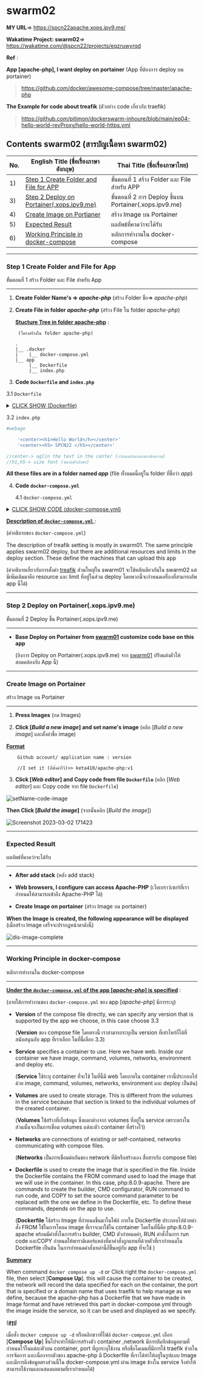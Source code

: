 # swarm02

**MY URL**=> https://spcn22apache.xops.ipv9.me/

**Wakatime Project: swarm02**=> https://wakatime.com/@spcn22/projects/eqzruwyrqd


**Ref** : 

**App [apache-php], I want deploy on portainer** (App ที่ต้องการ deploy บน portainer)

>https://github.com/docker/awesome-compose/tree/master/apache-php  

**The Example for code about treafik** (ตัวอย่าง code เกี่ยวกับ traefik)

>https://github.com/pitimon/dockerswarm-inhoure/blob/main/ep04-hello-world-revProxy/hello-world-https.yml 

Contents swarm02 (สารบัญเนื้อหา swarm02)
-----------------
No. |English Title (ชื่อเรื่องภาษาอังกฤษ)  | Thai Title (ชื่อเรื่องภาษาไทย) |
----- |----- | ----- |
1)|[Step 1 Create Folder and File for APP](https://github.com/keta410/swarm02#step-1-create-folder-and-file-for-app)|ขั้นตอนที่ 1 สร้าง Folder และ File สำหรับ APP|
3)|[Step 2 Deploy on Portainer(.xops.ipv9.me)]()|ขั้นตอนที่ 2 การ Deploy ขึ้นบน Portainer(.xops.ipv9.me)|
4)|[Create Image on Portianer]()|สร้าง Image บน Portainer|
5)|[Expected Result]()|ผลลัพธ์ที่คาดว่าจะได้รับ|
6)|[Working Principle in docker-compose]()|หลักการทำงานใน docker-compose|
_____________________________________

### **Step 1** Create Folder and File for App
ขั้นตอนที่ 1 สร้าง Folder และ File สำหรับ App
_____________________________________

1. **Create Folder Name's => *apache-php*** (สร้าง Folder ชื่อ=> *apache-php*)

2. **Create File in folder *apache-php*** (สร้าง File ใน folder *apache-php*)

    **<ins>Stucture Tree in folder apache-php</ins>** :

        (โครงสร้างใน folder apache-php)

    ```
    .
    |__ .docker
    |    |__ docker-compose.yml
    |__ app
         |__ Dockerfile
         |__ index.php
    ```

3. **Code ```Dockerfile``` and ```index.php```**

3.1 ```Dockerfile``` 

<details><summary><ins>CLICK SHOW (Dockerfile)</ins></summary>
<p>

```ruby
    CMD ["apache2-foreground"]  #command for ..
    
    FROM builder as devs-envs   

    RUN <<EOF
    apt-get update
    apt-get install -y --no-install-recommands git
    EOF

    COPY --from==gloursdocker   /docker
    CMD ["apache-foreground"]

```

</p>
</details>

3.2 ```index.php```
```php
#webage

    '<center><h1>Hello World</h></center>'
    '<center><h5> SPCN22 </h5></center>'

//center-> aglin the text in the center (กำหนดตำแหน่งของข้อความ)
//h1,h5-> size font (ขนาดตัวอักษร)
```
**All these files are in a folder named *app*** (file ทั้งหมดนี้อยู่ใน folder ที่ชื่อว่า *app*)

4. **Code ```docker-compose.yml```** 

    4.1 ```docker-compose.yml``` 

<details><summary><ins>CLICK SHOW CODE (docker-compose.yml)</summary>
<p>

```ruby
version: '3.3'  
#Config version docker for you want (กำหนด version docker ที่เราต้องการ)

service: 
    web:    #App
        image: keta410/apache-php:v1
        #It from my image(I created in Docker Hub)
        #มาจาก image ที่สร้างเองใน Docker Hub 
        .
        networks:
            - webproxy  
        .
        .
        deploy:     
        #for upload on portainer[xops.ipv9.me] (สำหรับ upload ขึ้นบน portainer[xops.ipv9.me])
    
            replicas: 1
            labels:
                - traefik.docker.network=webproxy
                - traefik.enable=true
                - traefik.http.routers.${APPNAME}-https.entrypoints=websecure
                - traefik.http.routers.${APPNAME}-https.rule=Host("${APPNAME}.xops.ipv9.me")
                - traefik.http.routers.${APPNAME}-https.tls.certresolver=default
                - traefik.http.services.${APPNAME}.loadbalancer.server.port=80

    #Additional section (ส่วนที่เพิ่มเติม)
            resources:                  #Active resources that match the scope defined in resources and limits
                                        #(ทรัพยากรที่ใช้งานกับตัวที่ตรงกับขอบเขตที่เรากำหนดใน reseurces และ limits)
                reservations:           
                    cpus: '0.1'
                    memory: 8M
                limits:                 
                    cpus: '0.4'
                    memory: 64M
volumes:
    app:

network:
    webproxy:
        external: ture  

``` 
</p>
</details>

**<ins>Description of ```docker-compose.yml``` </ins>** :

(คำอธิบายของ ```docker-compose.yml```) 

The description of treafik setting is mostly in swarm01. The same principle applies swarm02 deploy, but there are additional resources and limits in the deploy section. These define the machines that can upload this app

(คำอธิบายเกี่ยวกับการตั้งค่า [treafik](https://github.com/keta410/swarm01#step-1-create-folder-and-file-for-app) ส่วนใหญ่ใน swarm01 จะใช้หลักเดียวกันใน swarm02 แต่มีเพิ่มเติมมาคือ resource และ limit ที่อยู่ในส่วน deploy โดยพวกนี้จะกำหนดเครื่องที่สามารถอัพ app นี้ได้)

_____________________________________
### **Step 2** Deploy on Portainer(.xops.ipv9.me)
ขั้นตอนที่ 2 Deploy ขึ้น Portainer(.xops.ipv9.me)
_____________________________________

*   **Base Deploy on Portainer from [swarm01](https://github.com/keta410/swarm01#step-2-deploy-on-portainerxopsipv9me) 
customize code base on this app**

    (อิงการ Deploy on Portainer(.xops.ipv9.me) จาก [swarm01](https://github.com/keta410/swarm01#step-2-deploy-on-portainerxopsipv9me) ปรับแต่งตัวให้สอดคล้องกับ App นี้)

_____________________________________
### **Create Image on Portainer**
สร้าง Image บน Portainer
_____________________________________

1. **Press Images** (กด Images)

2. **Click [*Build a new image*] and set name's image** (คลิก [*Build a new image*] และตั้งค่าชื่อ image) 

**<ins>Format</ins>**

```
    Github account/ application name : version

    //I set it (ที่ตั้งค่าไว้)>> keta410/apache-php:v1  
```

3. **Click [*Web editor*] and Copy code from file ```Dockerfile```**
 (คลิก [*Web editor*] และ Copy code จาก file ```Dockerfile```)

![setName-code-image](https://user-images.githubusercontent.com/104758471/222944709-0cfc5513-1a8b-4287-baf8-40a1dd208eb2.jpg)

**Then Click [*Build the image*]** (จากนั้นคลิก [*Build the image*])

![Screenshot 2023-03-02 171423](https://user-images.githubusercontent.com/104758471/222944824-1dfd5287-0adc-47ea-b6c9-bc96909c8a41.png)

______________________________________________________

### **Expected Result**
ผลลัพธ์ที่คาดว่าจะได้รับ
______________________________________________________

* **After add stack** (หลัง add stack)

* **Web browsers, I configure can access Apache-PHP** (เว็บเบราว์เซอร์ที่เรากำหนดให้สามารถเข้าถึง Apache-PHP ได้)
 
* **Create Image on portainer** (สร้าง Image บน portainer)

**When the Image is created, the following appearance will be displayed** (เมื่อสร้าง Image เสร็จจะปรากฏหน้าตาดังนี้)

![dis-image-complete](https://user-images.githubusercontent.com/104758471/222945083-e352818f-b2c5-48ed-98fe-4487b9d81520.jpg)

______________________________________________________

### **Working Principle in docker-compose**
หลักการทำงานใน docker-compose
______________________________________________________

**<ins>Under the ```docker-compose.yml``` of the app [*apache-php*] is specified</ins>** :

(ภายใต้การทำงานของ ```docker-compose.yml``` ของ app [*apache-php*] มีการระบุ)

- **Version** of the compose file directly, we can specify any version that is supported by the app we choose, in this case choose 3.3

    (**Version** ของ compose file โดยตรงนี้ เราสามารถระบุเป็น version ที่เท่าไหร่ก็ได้ที่สนับสนุนกับ app ที่เราเลือก ในที่นี้เลือก 3.3)

- **Service** specifies a container to use. Here we have web. Inside our container we have image, command, volumes, networks, environment and deploy etc.

    (**Service** ใช้ระบุ container ที่จะใช้ ในที่นี้มี web โดยภายใน container เรานี้ประกอบไปด้วย image, command, volumes, networks, environment และ deploy เป็นต้น)

- **Volumes** are used to create storage. This is different from the volumes in the service because that section is linked to the individual volumes of the created container.

    (**Volumes** ใช้สร้างที่เก็บข้อมูล ซึ่งแตกต่างจาก volumes ที่อยู่ใน service เพราะตรงในส่วนนั้นจะเป็นการเชื่อม volumes แต่ละตัว container ที่สร้างไว้)

- **Networks** are connections of existing or self-contained, networks communicating with compose files.

    (**Networks** เป็นการเชื่อมต่อกันของ network ที่มีหรือสร้างเอง สื่อสารกับ compose file)

- **Dockerfile** is used to create the image that is specified in the file. Inside the Dockerfile contains the FROM command used to load the image that we will use in the container. In this case, php:8.0.9-apache. There are commands to create the builder, CMD configurator, RUN command to run code, and COPY to set the source command parameter to be replaced with the one we define in the Dockerfile, etc. To define these commands, depends on the app to use.

    (**Dockerfile** ใช้สร้าง Image ที่กำหนดขึ้นมาในไฟล์ ภายใน Dockerfile ประกอบไปด้วยคำสั่ง FROM ใช้ในการโหลด image ที่เราจะมาใช้ใน container โดยในที่นี้คือ php:8.0.9-apache พร้อมมีคำสั่งในการสร้าง builder, CMD ตัวกำหนดค่า, RUN คำสั่งในการ run code และCOPY กำหนดให้พารามิเตอร์แหล่งที่มาคำสั่งถูกแทนที่ด้วยตัวที่เรากำหนดใน Dockerfile เป็นต้น ในการกำหนดคำสั่งเหล่านี้ก็ขึ้นอยู่กับ app ที่จะใช้ )

**<ins>Summary</ins>**

When command ```docker compose up -d``` or Click right the ```docker-compose.yml``` file, then select [**Compose Up**]. this will cause the container to be created, the network will record the data specified for each on the container, the port that is specified or a domain name that uses traefik to help manage as we define, because the apache-php has a Dockerfile that we have made in Image format and have retrieved this part in docker-compose.yml through the image inside the service, so it can be used and displayed as we specify.

(**<ins>สรุป</ins>**

เมื่อสั่ง ```docker compose up -d``` หรือคลิกขวาที่ไฟล์ ```docker-compose.yml``` เลือก [**Compose Up**] ขึ้นไปจะทำให้มีการสร้างตัว container ,network มีการบันทึกข้อมูลตามที่กำหนดไว้ในแต่ละตัวบน container, port ที่ถูกระบุใช้งาน หรือชื่อโดเมนที่มีการใช้ traefik ช่วยในการจัดการ และเนื่องจากตัวของ apache-php มี Dockerfile ที่เราได้ทำให้อยู่ในรูปแบบ Image และมีการดึงข้อมูลตรงส่วนนี้ใน docker-compose.yml ผ่าน image ข้างใน service จึงทำให้สามารถใช้งานและแสดงผลตามที่เรากำหนดได้)